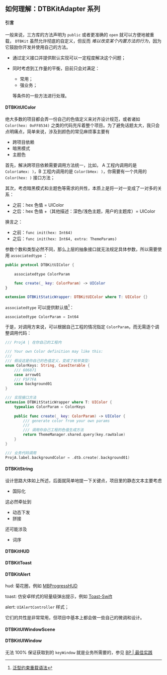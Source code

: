 ## 如何理解：DTBKitAdapter 系列



#### 引言

一般来说，三方库的方法声明为 ``public`` 或者更准确的 ``open`` 就可以方便地被重载， ``DTBKit`` 虽然允许彻底的自定义，但反而 *难以改变某个内置方法的行为*，因为它鼓励你开发并使用自己的方法。

* 通过定义接口并提供默认实现可以一定程度解决这个问题；

* 同时考虑到工作量的平衡，目前只会对满足：

    * 常用；
    * 强业务；

    等条件的一些方法进行处理。



#### DTBKitUIColor

绝大多数的项目都会弄一份自己的色值定义来对齐设计规范，或者诸如 ``Color(hex: 0xFF8534)`` 之类的代码充斥着整个项目。为了避免话题太大，我只会点明痛点，简单来说，涉及到颜色的常见麻烦事主要有

* 跨项目依赖
* 暗黑模式
* 主题色

首先，解决跨项目依赖需要调用方法统一，比如， A 工程内调用的是 ``Color(aHex: )``，B 工程内调用的是 ``Color(bHex: )``，你需要有一个共用的 ``Color(hex: )`` 接口方法；

其次，考虑暗黑模式和主题色等需求的共性，本质上是将一对一变成了一对多的关系：

* 之前：hex 色值 = UIColor
* 之后：hex 色值 +（其他描述：深色/浅色主题，用户的主题库）= UIColor

换言之：

* 之前：``func init(hex: Int64)``
* 之后：``func init(hex: Int64, extra: ThemeParams)``

参数个数和类型必然不同，那么上层的抽象接口就无法规定具体参数，所以需要使用 ``associatedtype`` ：

```swift
public protocol DTBKitUIColor {
    
    associatedtype ColorParam
    
    func create(_ key: ColorParam) -> UIColor
}

extension DTBKitStaticWrapper: DTBKitUIColor where T: UIColor {}
```

``associatedtype`` 可以提供默认值[^1]：

```swift
associatedtype ColorParam = Int64
```

于是，对调用方来说，可以根据自己工程的情况指定 ``ColorParam``，而无需逐个调整调用代码：

```swift
/// ProjA | 在你自己的工程内

/// Your own Color definition may like this:
///
/// 假设这是你自己的色值定义，变成了枚举类型:
enum ColorKeys: String, CaseIterable {
    /// 606871
    case arrow01
    /// F5F7FA
    case background01
}

/// 实现接口方法
extension DTBKitStaticWrapper where T: UIColor {
    typealias ColorParam = ColorKeys
    
    public func create(_ key: ColorParam) -> UIColor {
        /// generate color from your own params
        ///
        /// 调用你自己工程的色值生成方法
        return ThemeManager.shared.query(key.rawValue)
    }
}

/// 业务代码调用
ProjA.label.backgroundColor = .dtb.create(.background01)
```



#### DTBKitString

设计思路大体如上所述，后面就简单地提一下关键点，项目里的静态文本主要考虑

* 国际化

这必然牵扯到

* 动态下发
* 拼接

还可能涉及

* 词序



#### DTBKitHUD

#### DTBKitToast

#### DTBKitAlert

hud: 菊花圈，例如 [MBProgressHUD](https://github.com/jdg/MBProgressHUD)

toast: 仿安卓样式的轻量级弹出提示，例如 [Toast-Swift](https://github.com/scalessec/Toast-Swift)

alert: ``UIAlertController`` 样式；

它们的共性是非常常用，但项目中基本上都会做一些自己的微调和设计。



#### DTBKitUIWindowScene

#### DTBKitUIWindow

无法 100% 保证获取到的 ``keyWindow`` 就是业务所需要的，参见 [BP | 最佳实践](https://darkthanblack.github.io/blogs/04-bp-keywindow)





[^1]: [泛型约束重载语法](https://zhuanlan.zhihu.com/p/80672557)
